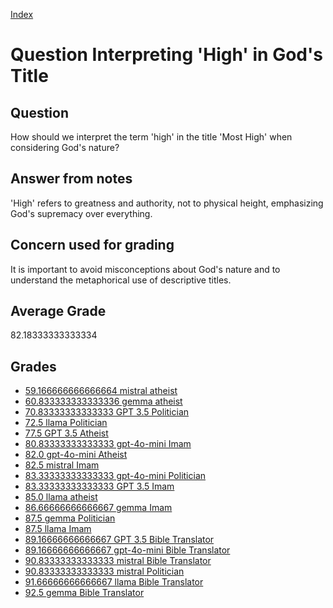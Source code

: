 
[Index](../../index.md)
# Question Interpreting 'High' in God's Title
## Question
How should we interpret the term 'high' in the title 'Most High' when considering God's nature?

## Answer from notes
'High' refers to greatness and authority, not to physical height, emphasizing God's supremacy over everything.

## Concern used for grading
It is important to avoid misconceptions about God's nature and to understand the metaphorical use of descriptive titles.

## Average Grade
82.18333333333334

## Grades
 * [59.166666666666664 mistral atheist](../answers/mistral_atheist/Interpreting__High__in_God_s_Title.md)
 * [60.833333333333336 gemma atheist](../answers/gemma_atheist/Interpreting__High__in_God_s_Title.md)
 * [70.83333333333333 GPT 3.5 Politician](../answers/GPT_3.5_Politician/Interpreting__High__in_God_s_Title.md)
 * [72.5 llama Politician](../answers/llama_Politician/Interpreting__High__in_God_s_Title.md)
 * [77.5 GPT 3.5 Atheist](../answers/GPT_3.5_Atheist/Interpreting__High__in_God_s_Title.md)
 * [80.83333333333333 gpt-4o-mini Imam](../answers/gpt-4o-mini_Imam/Interpreting__High__in_God_s_Title.md)
 * [82.0 gpt-4o-mini Atheist](../answers/gpt-4o-mini_Atheist/Interpreting__High__in_God_s_Title.md)
 * [82.5 mistral Imam](../answers/mistral_Imam/Interpreting__High__in_God_s_Title.md)
 * [83.33333333333333 gpt-4o-mini Politician](../answers/gpt-4o-mini_Politician/Interpreting__High__in_God_s_Title.md)
 * [83.33333333333333 GPT 3.5 Imam](../answers/GPT_3.5_Imam/Interpreting__High__in_God_s_Title.md)
 * [85.0 llama atheist](../answers/llama_atheist/Interpreting__High__in_God_s_Title.md)
 * [86.66666666666667 gemma Imam](../answers/gemma_Imam/Interpreting__High__in_God_s_Title.md)
 * [87.5 gemma Politician](../answers/gemma_Politician/Interpreting__High__in_God_s_Title.md)
 * [87.5 llama Imam](../answers/llama_Imam/Interpreting__High__in_God_s_Title.md)
 * [89.16666666666667 GPT 3.5 Bible Translator](../answers/GPT_3.5_Bible_Translator/Interpreting__High__in_God_s_Title.md)
 * [89.16666666666667 gpt-4o-mini Bible Translator](../answers/gpt-4o-mini_Bible_Translator/Interpreting__High__in_God_s_Title.md)
 * [90.83333333333333 mistral Bible Translator](../answers/mistral_Bible_Translator/Interpreting__High__in_God_s_Title.md)
 * [90.83333333333333 mistral Politician](../answers/mistral_Politician/Interpreting__High__in_God_s_Title.md)
 * [91.66666666666667 llama Bible Translator](../answers/llama_Bible_Translator/Interpreting__High__in_God_s_Title.md)
 * [92.5 gemma Bible Translator](../answers/gemma_Bible_Translator/Interpreting__High__in_God_s_Title.md)
